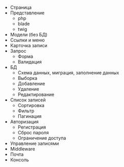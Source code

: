 * Страница
* Представление
  - php
  - blade
  - twig
* Модели (без БД)
* Ссылки и меню
* Карточка записи
* Запрос
  - Форма
  - Валидация
* БД
  - Схема данных, миграция, заполнение данных
  - Выборка
  - Добавление 
  - Удаление
  - Редактирование
* Список записей
  - Сортировка
  - Фильтр
  - Пагинация    
* Авторизация
  - Регистрация
  - Сброс пароля
  - Ограничение доступа
* Управление записями
* Middleware
* Почта
* Консоль
